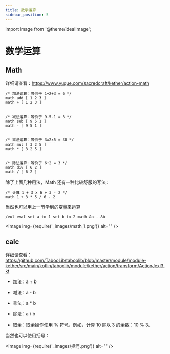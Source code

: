 ```yaml
---
title: 数学运算
sidebar_position: 5
---
```


import Image from '@theme/IdealImage';

# 数学运算

## Math

详细请查看：https://www.yuque.com/sacredcraft/kether/action-math

```kether
/* 加法运算：等价于 1+2+3 = 6 */
math add [ 1 2 3 ]
math + [ 1 2 3 ]


/* 减法运算：等价于 9-5-1 = 3 */
math sub [ 9 5 1 ]
math - [ 9 5 1 ]


/* 乘法运算：等价于 3x2x5 = 30 */
math mul [ 3 2 5 ]
math * [ 3 2 5 ]


/* 除法运算：等价于 6÷2 = 3 */
math div [ 6 2 ]
math / [ 6 2 ]
```

除了上面几种用法，Math 还有一种比较舒服的写法：

```text
​/* 计算 1 + 3 x 6 ÷ 3 - 2 */
math 1 + 3 * 5 / 6 - 2
```

当然也可以用上一节学到的变量来运算

```text
/vul eval set a to 1 set b to 2 math &a - &b
```

<Image img={require('_images/math_1.png')} alt="" />

## calc

详细请查看：https://github.com/TabooLib/taboolib/blob/master/module/module-kether/src/main/kotlin/taboolib/module/kether/action/transform/ActionJexl3.kt

- 加法：a + b
- 减法：a - b
- 乘法：a * b
- 除法：a / b

- 取余：取余操作使用 % 符号。例如，计算 10 除以 3 的余数：10 % 3。

当然也可以使用括号：

<Image img={require('_images/括号.png')} alt="" />
